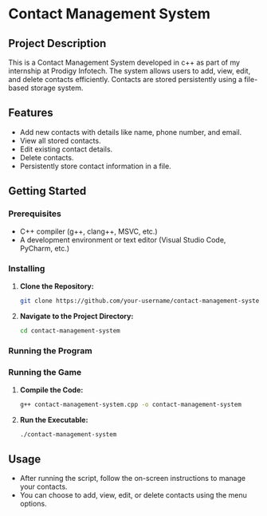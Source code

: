 # Contact Management System

## Project Description

This is a Contact Management System developed in c++ as part of my internship at Prodigy Infotech. The system allows users to add, view, edit, and delete contacts efficiently. Contacts are stored persistently using a file-based storage system.

## Features

- Add new contacts with details like name, phone number, and email.
- View all stored contacts.
- Edit existing contact details.
- Delete contacts.
- Persistently store contact information in a file.

## Getting Started

### Prerequisites

- C++ compiler (g++, clang++, MSVC, etc.)  
- A development environment or text editor (Visual Studio Code, PyCharm, etc.)

### Installing

1. **Clone the Repository:**

    ```bash
    git clone https://github.com/your-username/contact-management-system.git
    ```

2. **Navigate to the Project Directory:**

    ```bash
    cd contact-management-system
    ```

### Running the Program


### Running the Game

1. **Compile the Code:**

    ```bash
    g++ contact-management-system.cpp -o contact-management-system
    ```

2. **Run the Executable:**

    ```bash
    ./contact-management-system
    ```

## Usage

- After running the script, follow the on-screen instructions to manage your contacts.
- You can choose to add, view, edit, or delete contacts using the menu options.  

